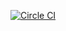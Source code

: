 [![Circle CI](https://circleci.com/gh/ezeasharma/watch_tower.svg?style=svg)](https://circleci.com/gh/ezeasharma/watch_tower)